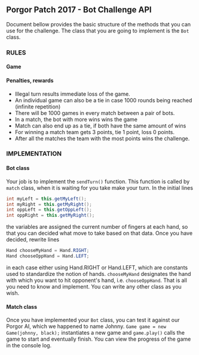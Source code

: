 ## Porgor Patch 2017 - Bot Challenge API ##

Document bellow provides the basic structure of the methods that you can use for the challenge. The class that you are going to implement is the `Bot` class.

### RULES ###
#### Game ####


#### Penalties, rewards ####
* Illegal turn results immediate loss of the game.
* An individual game can also be a tie in case 1000 rounds being reached (infinite repetition)
* There will be 1000 games in every match between a pair of bots.
* In a match, the bot with more wins wins the game
* Match can also end up as a tie, if both have the same amount of wins
* For winning a match team gets 3 points, tie 1 point, loss 0 points.
* After all the matches the team with the most points wins the challenge.

### IMPLEMENTATION ###
#### Bot class ####
Your job is to implement the `sendTurn()` function. This function is called by `match` class, when it is waiting for you take make your turn. In the initial lines
```java
int myLeft = this.getMyLeft();
int myRight = this.getMyRight();
int oppLeft = this.getOppLeft();
int oppRight = this.getMyRight();
```
the variables are assigned the current number of fingers at each hand, so that you can decided what move to take based on that data. 
Once you have decided, rewrite lines 
```java
Hand chooseMyHand = Hand.RIGHT;
Hand chooseOppHand = Hand.LEFT;
```
in each case either using Hand.RIGHT or Hand.LEFT, which are constants used to standardize the notion of hands. `chooseMyHand` designates the hand with which you want to hit opponent's hand, i.e. `chooseOppHand`.
That is all you need to know and implement. You can write any other class as you
wish.

#### Match class ####
Once you have implemented your `Bot` class, you can test it against our Porgor AI, which we happened to name Johnny. 
`Game game = new Game(johnny, black);` instantiates a new game and `game.play()` calls the game to start and eventually finish. You can view the progress of the game in the console log.